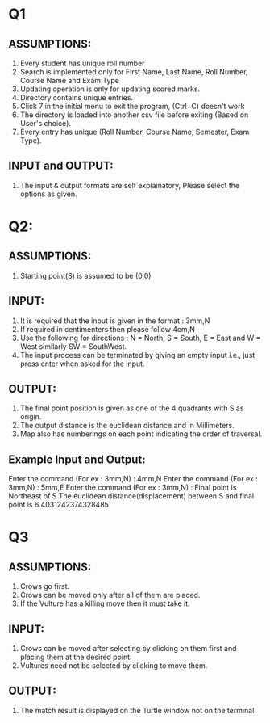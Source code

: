 # Q1

## ASSUMPTIONS:

1. Every student has unique roll number
2. Search is implemented only for First Name, Last Name, Roll Number, Course Name and Exam Type
3. Updating operation is only for updating scored marks. 
4. Directory contains unique entries.   
5. Click 7 in the initial menu to exit the program, (Ctrl+C) doesn't work
6. The directory is loaded into another csv file before exiting (Based on User's choice).
7. Every entry has unique (Roll Number, Course Name, Semester, Exam Type). 

## INPUT and OUTPUT: 

1. The input & output formats are self explainatory, Please select the options as given. 

# Q2:

## ASSUMPTIONS:

1. Starting point(S) is assumed to be (0,0)

## INPUT:

1. It is required that the input is given in the format : 3mm,N
2. If required in centimenters then please follow 4cm,N
3. Use the following for directions : N = North, S = South, E = East and W = West similarly SW = SouthWest. 
4. The input process can be terminated by giving an empty input i.e., just press enter when asked for the input. 

## OUTPUT: 

1. The final point position is given as one of the 4 quadrants with S as origin. 
2. The output distance is the euclidean distance and in Millimeters. 
3. Map also has numberings on each point indicating the order of traversal. 

## Example Input and Output: 

Enter the command (For ex : 3mm,N) : 4mm,N
Enter the command (For ex : 3mm,N) : 5mm,E
Enter the command (For ex : 3mm,N) : 
Final point is Northeast of S
The euclidean distance(displacement) between S and final point is 6.4031242374328485

# Q3

## ASSUMPTIONS:

1. Crows go first. 
2. Crows can be moved only after all of them are placed. 
3. If the Vulture has a killing move then it must take it. 

## INPUT:

1. Crows can be moved after selecting by clicking on them first and placing them at the desired point. 
2. Vultures need not be selected by clicking to move them. 

## OUTPUT: 

1. The match result is displayed on the Turtle window not on the terminal. 